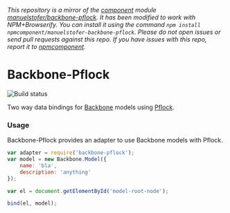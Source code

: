 *This repository is a mirror of the [component](http://component.io) module [manuelstofer/backbone-pflock](http://github.com/manuelstofer/backbone-pflock). It has been modified to work with NPM+Browserify. You can install it using the command `npm install npmcomponent/manuelstofer-backbone-pflock`. Please do not open issues or send pull requests against this repo. If you have issues with this repo, report it to [npmcomponent](https://github.com/airportyh/npmcomponent).*
# Backbone-Pflock

![Build status](https://api.travis-ci.org/manuelstofer/backbone-pflock.png)

Two way data bindings for [Backbone](http://backbonejs.org) models using [Pflock](https://github.com/manuelstofer/pflock).


### Usage

Backbone-Pflock provides an adapter to use Backbone models with Pflock.

```Javascript
var adapter = require('backbone-pflock');
var model = new Backbone.Model({
    name: 'bla',
    description: 'anything'
});

var el = document.getElementById('model-root-node');

bind(el, model);
```

